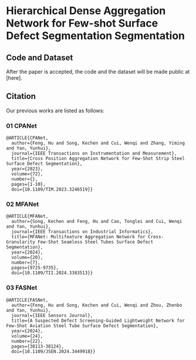 # Hierarchical Dense Aggregation Network for Few-shot Surface Defect Segmentation Segmentation

## Code and Dataset
After the paper is accepted, the code and the dataset will be made public at [here].

## Citation
Our previous works are listed as follows:
### 01 CPANet
```
@ARTICLE{CPANet,
  author={Feng, Hu and Song, Kechen and Cui, Wenqi and Zhang, Yiming and Yan, Yunhui},
  journal={IEEE Transactions on Instrumentation and Measurement}, 
  title={Cross Position Aggregation Network for Few-Shot Strip Steel Surface Defect Segmentation}, 
  year={2023},
  volume={72},
  number={},
  pages={1-10},
  doi={10.1109/TIM.2023.3246519}}
```

### 02 MFANet
```
@ARTICLE{MFANet,
  author={Song, Kechen and Feng, Hu and Cao, Tonglei and Cui, Wenqi and Yan, Yunhui},
  journal={IEEE Transactions on Industrial Informatics}, 
  title={MFANet: Multifeature Aggregation Network for Cross-Granularity Few-Shot Seamless Steel Tubes Surface Defect Segmentation}, 
  year={2024},
  volume={20},
  number={7},
  pages={9725-9735},
  doi={10.1109/TII.2024.3383513}}
```

### 03 FASNet
```
@ARTICLE{FASNet,
  author={Feng, Hu and Song, Kechen and Cui, Wenqi and Zhou, Zhenbo and Yan, Yunhui},
  journal={IEEE Sensors Journal}, 
  title={A Suspected Defect Screening-Guided Lightweight Network for Few-Shot Aviation Steel Tube Surface Defect Segmentation}, 
  year={2024},
  volume={24},
  number={22},
  pages={38113-38124},
  doi={10.1109/JSEN.2024.3449918}}
```
